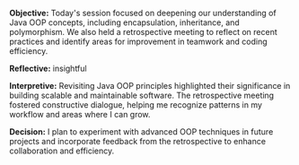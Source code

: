 **Objective:** Today's session focused on deepening our understanding of Java OOP concepts, including encapsulation, inheritance, and polymorphism. We also held a retrospective meeting to reflect on recent practices and identify areas for improvement in teamwork and coding efficiency.

**Reflective:** insightful

**Interpretive:** Revisiting Java OOP principles highlighted their significance in building scalable and maintainable software. The retrospective meeting fostered constructive dialogue, helping me recognize patterns in my workflow and areas where I can grow.

**Decision:** I plan to experiment with advanced OOP techniques in future projects and incorporate feedback from the retrospective to enhance collaboration and efficiency.